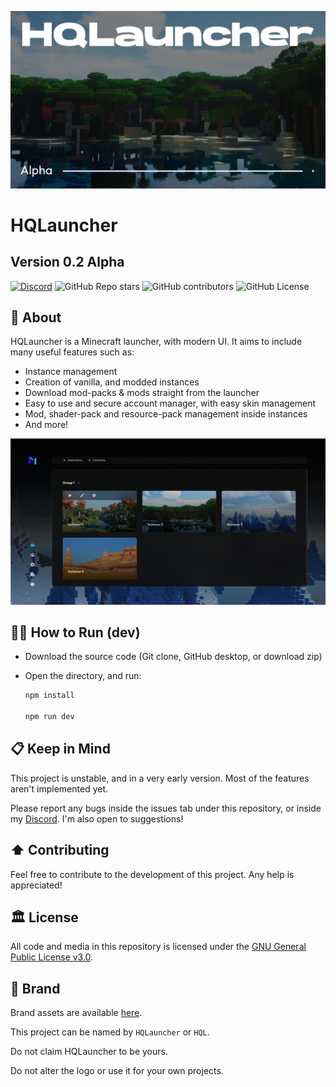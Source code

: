 ![Cover Image](/renderer/public/github/cover.png)

# HQLauncher

## Version 0.2 Alpha

[![Discord](https://img.shields.io/discord/1043037046631043163?label=discord&color=%235865f2)](https://discord.gg/MeQwqsCHUE)
![GitHub Repo stars](https://img.shields.io/github/stars/DuckyHQ0/HQLauncher)
![GitHub contributors](https://img.shields.io/github/contributors/DuckyHQ0/HQLauncher)
![GitHub License](https://img.shields.io/github/license/DuckyHQ0/HQLauncher)

## 📗 About

HQLauncher is a Minecraft launcher, with modern UI.
It aims to include many useful features such as:

- Instance management
- Creation of vanilla, and modded instances
- Download mod-packs & mods straight from the launcher
- Easy to use and secure account manager, with easy skin management
- Mod, shader-pack and resource-pack management inside instances
- And more!

![](/renderer/public/github/screenshot.png)

## 🏃‍♂️ How to Run (dev)

- Download the source code (Git clone, GitHub desktop, or download zip)
- Open the directory, and run:

  ```bash
  npm install

  npm run dev
  ```

## 📋 Keep in Mind

This project is unstable, and in a very early version. Most of the features aren't implemented yet.

Please report any bugs inside the issues tab under this repository, or inside my [Discord](https://discord.gg/MeQwqsCHUE). I'm also open to suggestions!

## ⬆️ Contributing

Feel free to contribute to the development of this project. Any help is appreciated!

## 🏛️ License

All code and media in this repository is licensed under the [GNU General Public License v3.0](/LICENSE.txt).

## 🎨 Brand

Brand assets are available [here](https://github.com/DuckyHQ0/HQLauncher/tree/main/public/brand).

This project can be named by `HQLauncher` or `HQL`.

Do not claim HQLauncher to be yours.

Do not alter the logo or use it for your own projects.
